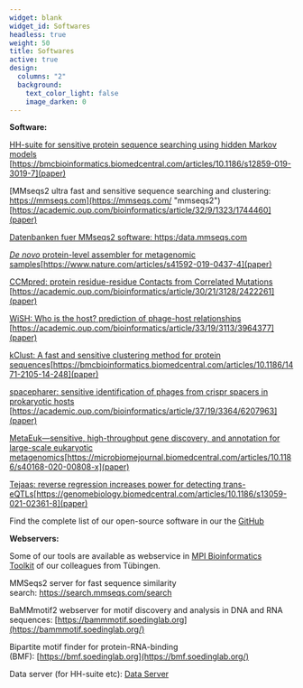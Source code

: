 ```yaml
---
widget: blank
widget_id: Softwares
headless: true
weight: 50
title: Softwares
active: true
design:
  columns: "2"
  background:
    text_color_light: false
    image_darken: 0
---
```


**Software:**

[HH-suite for sensitive protein sequence searching using hidden Markov models](https://github.com/soedinglab/hh-suite "hhsuite GitHub") [https://bmcbioinformatics.biomedcentral.com/articles/10.1186/s12859-019-3019-7](paper)

[MMseqs2 ultra fast and sensitive sequence searching and clustering: https://mmseqs.com](https://mmseqs.com/ "mmseqs2")[https://academic.oup.com/bioinformatics/article/32/9/1323/1744460](paper)

[Datenbanken fuer MMseqs2 software: https:/data.mmseqs.com](https://www.mpibpc.mpg.de/data.mmseqs.com)[](https://data.mmseqs.com/ "mmseqs2 databases")

[_De novo_ protein-level assembler for metagenomic samples](https://github.com/soedinglab/plass)[https://www.nature.com/articles/s41592-019-0437-4](paper)

[CCMpred: protein residue-residue Contacts from Correlated Mutations](https://github.com/soedinglab/CCMpred "compared") [https://academic.oup.com/bioinformatics/article/30/21/3128/2422261](paper)

[WiSH: Who is the host? prediction of phage-host relationships](https://github.com/soedinglab/wish) [https://academic.oup.com/bioinformatics/article/33/19/3113/3964377](paper)

[kClust: A fast and sensitive clustering method for protein sequences](https://github.com/soedinglab/kClust)[https://bmcbioinformatics.biomedcentral.com/articles/10.1186/1471-2105-14-248](paper)

[spacepharer: sensitive identification of phages from crispr spacers in prokaryotic hosts](https://github.com/soedinglab/spacepharer) [https://academic.oup.com/bioinformatics/article/37/19/3364/6207963](paper)

[MetaEuk—sensitive, high-throughput gene discovery, and annotation for large-scale eukaryotic metagenomics](https://github.com/soedinglab/metaeuk)[https://microbiomejournal.biomedcentral.com/articles/10.1186/s40168-020-00808-x](paper)

[Tejaas: reverse regression increases power for detecting trans-eQTLs](https://github.com/soedinglab/tejaas)[https://genomebiology.biomedcentral.com/articles/10.1186/s13059-021-02361-8](paper)

Find the complete list of our open-source software in our the [GitHub](https://github.com/soedinglab)

**Webservers:**

Some of our tools are available as webservice in [MPI Bioinformatics Toolkit](https://toolkit.tuebingen.mpg.de/) of our colleagues from Tübingen.

MMSeqs2 server for fast sequence similarity search: <https://search.mmseqs.com/search>

BaMMmotif2 webserver for motif discovery and analysis in DNA and RNA sequences: [https://bammmotif.soedinglab.org](https://bammmotif.soedinglab.org/)

Bipartite motif finder for protein-RNA-binding (BMF): [https://bmf.soedinglab.org](https://bmf.soedinglab.org/)

Data server (for HH-suite etc): [Data Server](http://wwwuser.gwdg.de/~compbiol/data/ "Data-Server")
